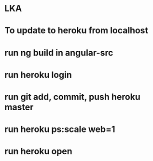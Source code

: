 # LKA
# To update to heroku from localhost
# run ng build in angular-src
# run heroku login
# run git add, commit, push heroku master
# run heroku ps:scale web=1
# run heroku open

